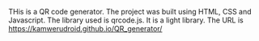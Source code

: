 THis is a QR code generator. The project was built using HTML, CSS and Javascript. The library used is qrcode.js. It is a light library. The URL is https://kamwerudroid.github.io/QR_generator/